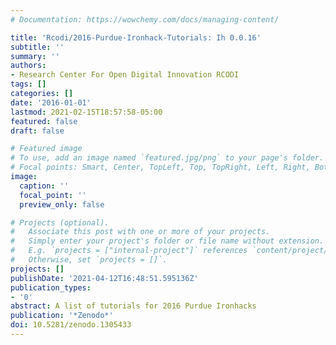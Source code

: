 ```yaml
---
# Documentation: https://wowchemy.com/docs/managing-content/

title: 'Rcodi/2016-Purdue-Ironhack-Tutorials: Ih 0.0.16'
subtitle: ''
summary: ''
authors:
- Research Center For Open Digital Innovation RCODI
tags: []
categories: []
date: '2016-01-01'
lastmod: 2021-02-15T18:57:58-05:00
featured: false
draft: false

# Featured image
# To use, add an image named `featured.jpg/png` to your page's folder.
# Focal points: Smart, Center, TopLeft, Top, TopRight, Left, Right, BottomLeft, Bottom, BottomRight.
image:
  caption: ''
  focal_point: ''
  preview_only: false

# Projects (optional).
#   Associate this post with one or more of your projects.
#   Simply enter your project's folder or file name without extension.
#   E.g. `projects = ["internal-project"]` references `content/project/deep-learning/index.md`.
#   Otherwise, set `projects = []`.
projects: []
publishDate: '2021-04-12T16:48:51.595136Z'
publication_types:
- '0'
abstract: A list of tutorials for 2016 Purdue Ironhacks
publication: '*Zenodo*'
doi: 10.5281/zenodo.1305433
---
```

